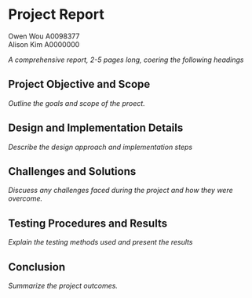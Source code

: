 # Project Report
Owen Wou A0098377 \
Alison Kim A0000000

*A comprehensive report, 2-5 pages long, coering the following headings*

## Project Objective and Scope

*Outline the goals and scope of the proect.*



## Design and Implementation Details

*Describe the design approach and implementation steps*

## Challenges and Solutions

*Discuess any challenges faced during the project and how they were overcome.*

## Testing Procedures and Results

*Explain the testing methods used and present the results*

## Conclusion

*Summarize the project outcomes.*